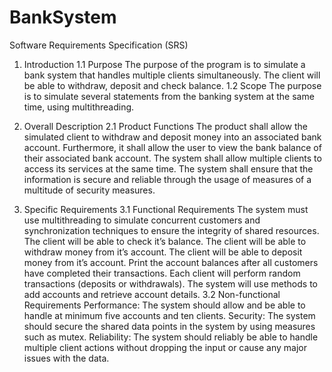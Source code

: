# BankSystem
Software Requirements Specification (SRS)
1. Introduction
1.1 Purpose
The purpose of the program is to simulate a bank system that handles multiple clients simultaneously. The client will be able to withdraw, deposit and check balance.
1.2 Scope
The purpose is to simulate several statements from the banking system at the same time, using multithreading.

2. Overall Description
2.1 Product Functions
The product shall allow the simulated client to withdraw and deposit money into an associated bank account. Furthermore, it shall allow the user to view the bank balance of their associated bank account.
The system shall allow multiple clients to access its services at the same time.
The system shall ensure that the information is secure and reliable through the usage of measures of a multitude of security measures. 

3. Specific Requirements
3.1 Functional Requirements
The system must use multithreading to simulate concurrent customers and synchronization techniques to ensure the integrity of shared resources.
The client will be able to check it’s balance.
The client will be able to withdraw money from it’s account.
The client will be able to deposit money from it’s account. 
Print the account balances after all customers have completed their transactions.
Each client will perform random transactions (deposits or withdrawals).
The system will use methods to add accounts and retrieve account details.
3.2 Non-functional Requirements
Performance: The system should allow and be able to handle at minimum five accounts and ten clients. 
Security: The system should secure the shared data points in the system by using measures such as mutex. 
Reliability: The system should reliably be able to handle multiple client actions without dropping the input or cause any major issues with the data. 



